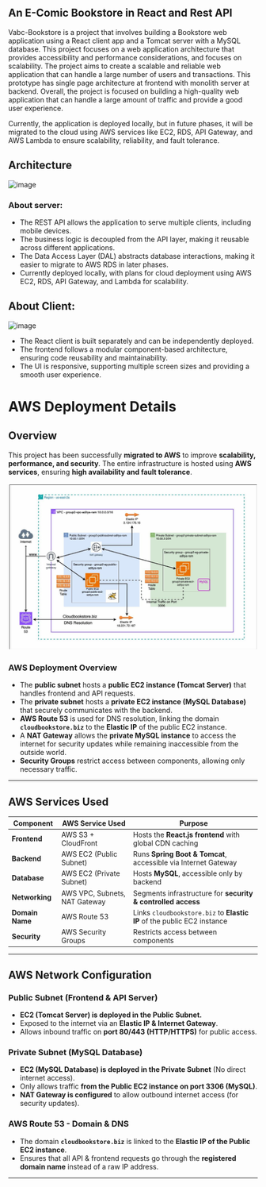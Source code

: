 ## An E-Comic Bookstore in React and Rest API
Vabc-Bookstore is a project that involves building a Bookstore web application using a React client app and a Tomcat server with a MySQL database. This project focuses on  a web application architecture that provides accessibility and performance considerations, and focuses on scalability. The project aims to create a scalable and reliable web application that can handle a large number of users and transactions. This prototype has single page architecture at frontend with monolith server at backend. Overall, the project is focused on building a high-quality web application that can handle a large amount of traffic and provide a good user experience.

Currently, the application is deployed locally, but in future phases, it will be migrated to the cloud using AWS services like EC2, RDS, API Gateway, and AWS Lambda to ensure scalability, reliability, and fault tolerance.

## Architecture
![image](https://github.com/sm5190/PaperTown-Book-store/assets/53345331/f9300e75-1607-4f82-9740-14ca90cb6307)
### About server:
* The REST API allows the application to serve multiple clients, including mobile devices.
* The business logic is decoupled from the API layer, making it reusable across different applications.
* The Data Access Layer (DAL) abstracts database interactions, making it easier to migrate to AWS RDS in later phases.
* Currently deployed locally, with plans for cloud deployment using AWS EC2, RDS, API Gateway, and Lambda for scalability.
## About Client:
![image](https://github.com/sm5190/PaperTown-Book-store/assets/53345331/7b1661dd-39fc-414a-b504-06ffdfee7259)
* The React client is built separately and can be independently deployed.
* The frontend follows a modular component-based architecture, ensuring code reusability and maintainability.
* The UI is responsive, supporting multiple screen sizes and providing a smooth user experience.



# AWS Deployment Details  

## Overview 
This project has been successfully **migrated to AWS** to improve **scalability, performance, and security**. The entire infrastructure is hosted using **AWS services**, ensuring **high availability and fault tolerance**.  

![image](https://github.com/adijad/Vabc-Bookstore/blob/main/Cloud_Architecture.png)

### AWS Deployment Overview  
- The **public subnet** hosts a **public EC2 instance (Tomcat Server)** that handles frontend and API requests.  
- The **private subnet** hosts a **private EC2 instance (MySQL Database)** that securely communicates with the backend.  
- **AWS Route 53** is used for DNS resolution, linking the domain **`cloudbookstore.biz`** to the **Elastic IP** of the public EC2 instance.  
- A **NAT Gateway** allows the **private MySQL instance** to access the internet for security updates while remaining inaccessible from the outside world.  
- **Security Groups** restrict access between components, allowing only necessary traffic.  

---

## AWS Services Used
| **Component**      | **AWS Service Used** | **Purpose** |
|--------------------|---------------------|-------------|
| **Frontend**      | AWS S3 + CloudFront  | Hosts the **React.js frontend** with global CDN caching |
| **Backend**       | AWS EC2 (Public Subnet) | Runs **Spring Boot & Tomcat**, accessible via Internet Gateway |
| **Database**      | AWS EC2 (Private Subnet) | Hosts **MySQL**, accessible only by backend |
| **Networking**    | AWS VPC, Subnets, NAT Gateway | Segments infrastructure for **security & controlled access** |
| **Domain Name**   | AWS Route 53         | Links `cloudbookstore.biz` to **Elastic IP** of the public EC2 instance |
| **Security**      | AWS Security Groups  | Restricts access between components |

---

## AWS Network Configuration 

### Public Subnet (Frontend & API Server)
- **EC2 (Tomcat Server) is deployed in the Public Subnet.**  
- Exposed to the internet via an **Elastic IP & Internet Gateway**.  
- Allows inbound traffic on **port 80/443 (HTTP/HTTPS)** for public access.  

### Private Subnet (MySQL Database)
- **EC2 (MySQL Database) is deployed in the Private Subnet** (No direct internet access).  
- Only allows traffic **from the Public EC2 instance on port 3306 (MySQL)**.  
- **NAT Gateway is configured** to allow outbound internet access (for security updates).  

### AWS Route 53 - Domain & DNS
- The domain **`cloudbookstore.biz`** is linked to the **Elastic IP of the Public EC2 instance**.  
- Ensures that all API & frontend requests go through the **registered domain name** instead of a raw IP address.  

---
